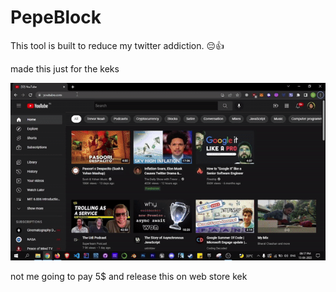 # PepeBlock
This tool is built to reduce my twitter addiction. 😔👍

made this just for the keks

![](pepo-webExtension.gif)


not me going to pay 5$ and release this on web store kek

